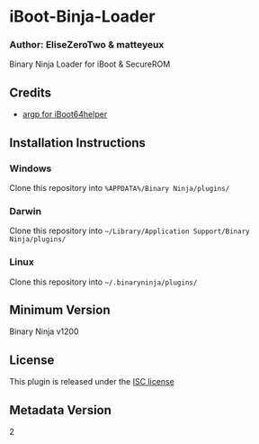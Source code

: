 # iBoot-Binja-Loader
### Author: **EliseZeroTwo** & **matteyeux**

Binary Ninja Loader for iBoot & SecureROM

## Credits
- [argp for iBoot64helper](https://github.com/argp/iBoot64helper)

## Installation Instructions
### Windows

Clone this repository into `%APPDATA%/Binary Ninja/plugins/`

### Darwin

Clone this repository into `~/Library/Application Support/Binary Ninja/plugins/`

### Linux

Clone this repository into `~/.binaryninja/plugins/`
## Minimum Version

Binary Ninja v1200



## License

This plugin is released under the [ISC license](https://github.com/EliseZeroTwo/iBoot-Binja-Loader/blob/master/LICENSE)

## Metadata Version

2
